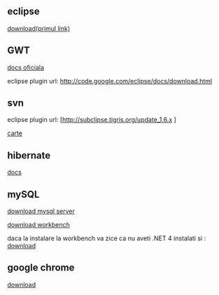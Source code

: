 ## eclipse ##
[download(primul link)](http://www.eclipse.org/downloads/)
## GWT ##

[docs oficiala](http://code.google.com/webtoolkit/doc/latest/DevGuide.html)

eclipse plugin url:
http://code.google.com/eclipse/docs/download.html

## svn ##
eclipse plugin url:
[http://subclipse.tigris.org/update_1.6.x ]

[carte](http://svnbook.red-bean.com/en/1.5/index.html)

## hibernate ##
[docs](http://docs.jboss.org/hibernate/core/3.6/quickstart/en-US/html/)

## mySQL ##
[download mysql server](http://dev.mysql.com/downloads/mysql/)

[download workbench](http://dev.mysql.com/downloads/workbench/5.2.html)

daca la instalare la workbench va zice ca nu aveti .NET 4 instalati si :
[download](http://www.microsoft.com/downloads/en/confirmation.aspx?FamilyID=9cfb2d51-5ff4-4491-b0e5-b386f32c0992)

## google chrome ##
[download](http://www.google.com/chrome?hl=ro)